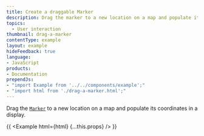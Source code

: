 ```yaml
---
title: Create a draggable Marker
description: Drag the marker to a new location on a map and populate its coordinates in a display.
topics:
  - User interaction
thumbnail: drag-a-marker
contentType: example
layout: example
hideFeedback: true
language:
- JavaScript
products:
- Documentation
prependJs:
- "import Example from '../../components/example';"
- "import html from './drag-a-marker.html';"
---
```


Drag the [`Marker`](https://docs.goong.io/javascript/markers/#marker) to a new location on a map and populate its coordinates in a display.

{{ <Example html={html} {...this.props} /> }}
